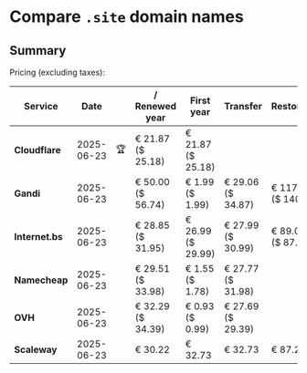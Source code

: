 # Compare `.site` domain names

## Summary

Pricing (excluding taxes):

| Service | Date |  | / Renewed year | First year | Transfer | Restoration |
|--|--|--|--|--|--|--|
| **Cloudflare** | 2025-06-23 | 🏆 | € 21.87<br>($ 25.18) | € 21.87<br>($ 25.18) |  |  |
| **Gandi** | 2025-06-23 |  | € 50.00<br>($ 56.74) | € 1.99<br>($ 1.99) | € 29.06<br>($ 34.87) | € 117.16<br>($ 140.59) |
| **Internet.bs** | 2025-06-23 |  | € 28.85<br>($ 31.95) | € 26.99<br>($ 29.99) | € 27.99<br>($ 30.99) | € 89.09<br>($ 87.99) |
| **Namecheap** | 2025-06-23 |  | € 29.51<br>($ 33.98) | € 1.55<br>($ 1.78) | € 27.77<br>($ 31.98) |  |
| **OVH** | 2025-06-23 |  | € 32.29<br>($ 34.39) | € 0.93<br>($ 0.99) | € 27.69<br>($ 29.39) |  |
| **Scaleway** | 2025-06-23 |  | € 30.22 | € 32.73 | € 32.73 | € 87.26 |
